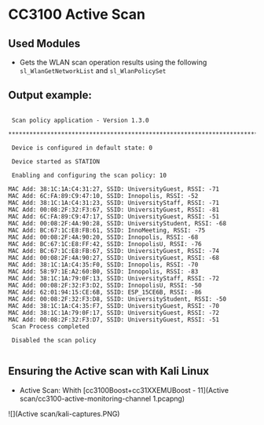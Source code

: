 # CC3100 Active Scan

## Used Modules

* Gets the WLAN scan operation results using the following `sl_WlanGetNetworkList` and `sl_WlanPolicySet`

## Output example:

```

 Scan policy application - Version 1.3.0

*******************************************************************************

 Device is configured in default state: 0 

 Device started as STATION 

 Enabling and configuring the scan policy: 10 

MAC Add: 38:1C:1A:C4:31:27, SSID: UniversityGuest, RSSI: -71
MAC Add: 6C:FA:89:C9:47:10, SSID: Innopolis, RSSI: -52
MAC Add: 38:1C:1A:C4:31:23, SSID: UniversityStaff, RSSI: -71
MAC Add: 00:08:2F:32:F3:67, SSID: UniversityGuest, RSSI: -81
MAC Add: 6C:FA:89:C9:47:17, SSID: UniversityGuest, RSSI: -51
MAC Add: 00:08:2F:4A:90:28, SSID: UniversityStudent, RSSI: -68
MAC Add: BC:67:1C:E8:FB:61, SSID: InnoMeeting, RSSI: -75
MAC Add: 00:08:2F:4A:90:20, SSID: Innopolis, RSSI: -68
MAC Add: BC:67:1C:E8:FF:42, SSID: InnopolisU, RSSI: -76
MAC Add: BC:67:1C:E8:FB:67, SSID: UniversityGuest, RSSI: -74
MAC Add: 00:08:2F:4A:90:27, SSID: UniversityGuest, RSSI: -68
MAC Add: 38:1C:1A:C4:35:F0, SSID: Innopolis, RSSI: -70
MAC Add: 58:97:1E:A2:60:B0, SSID: Innopolis, RSSI: -83
MAC Add: 38:1C:1A:79:0F:13, SSID: UniversityStaff, RSSI: -72
MAC Add: 00:08:2F:32:F3:D2, SSID: InnopolisU, RSSI: -50
MAC Add: 62:01:94:15:CE:6B, SSID: ESP_15CE6B, RSSI: -86
MAC Add: 00:08:2F:32:F3:D8, SSID: UniversityStudent, RSSI: -50
MAC Add: 38:1C:1A:C4:35:F7, SSID: UniversityGuest, RSSI: -70
MAC Add: 38:1C:1A:79:0F:17, SSID: UniversityGuest, RSSI: -72
MAC Add: 00:08:2F:32:F3:D7, SSID: UniversityGuest, RSSI: -51
 Scan Process completed 

 Disabled the scan policy
 
 ```

## Ensuring the Active scan with Kali Linux 

* Active Scan: Whith [cc3100Boost+cc31XXEMUBoost - 11](Active scan/cc3100-active-monitoring-channel 1.pcapng)
 
![](Active scan/kali-captures.PNG)
  